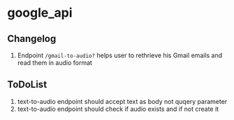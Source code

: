 # google_api

## Changelog
1. Endpoint `/gmail-to-audio?` helps user to rethrieve his Gmail emails and read them in audio format

## ToDoList

1. text-to-audio endpoint should accept text as body not quqery parameter
2. text-to-audio endpoint should check if audio exists and if not create it
